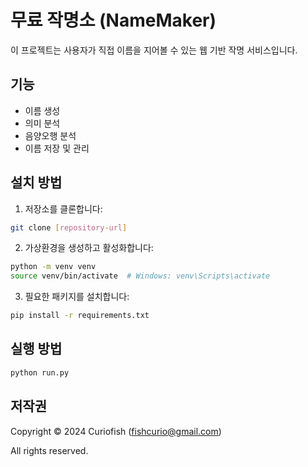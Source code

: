 # 무료 작명소 (NameMaker)

이 프로젝트는 사용자가 직접 이름을 지어볼 수 있는 웹 기반 작명 서비스입니다.

## 기능
- 이름 생성
- 의미 분석
- 음양오행 분석
- 이름 저장 및 관리

## 설치 방법

1. 저장소를 클론합니다:
```bash
git clone [repository-url]
```

2. 가상환경을 생성하고 활성화합니다:
```bash
python -m venv venv
source venv/bin/activate  # Windows: venv\Scripts\activate
```

3. 필요한 패키지를 설치합니다:
```bash
pip install -r requirements.txt
```

## 실행 방법
```bash
python run.py
```

## 저작권
Copyright © 2024 Curiofish (fishcurio@gmail.com)

All rights reserved. 